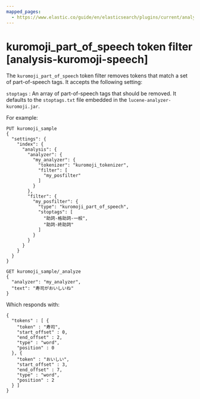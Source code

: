 ```yaml
---
mapped_pages:
  - https://www.elastic.co/guide/en/elasticsearch/plugins/current/analysis-kuromoji-speech.html
---
```


# kuromoji_part_of_speech token filter [analysis-kuromoji-speech]

The `kuromoji_part_of_speech` token filter removes tokens that match a set of part-of-speech tags. It accepts the following setting:

`stoptags`
:   An array of part-of-speech tags that should be removed. It defaults to the `stoptags.txt` file embedded in the `lucene-analyzer-kuromoji.jar`.

For example:

```console
PUT kuromoji_sample
{
  "settings": {
    "index": {
      "analysis": {
        "analyzer": {
          "my_analyzer": {
            "tokenizer": "kuromoji_tokenizer",
            "filter": [
              "my_posfilter"
            ]
          }
        },
        "filter": {
          "my_posfilter": {
            "type": "kuromoji_part_of_speech",
            "stoptags": [
              "助詞-格助詞-一般",
              "助詞-終助詞"
            ]
          }
        }
      }
    }
  }
}

GET kuromoji_sample/_analyze
{
  "analyzer": "my_analyzer",
  "text": "寿司がおいしいね"
}
```

Which responds with:

```console-result
{
  "tokens" : [ {
    "token" : "寿司",
    "start_offset" : 0,
    "end_offset" : 2,
    "type" : "word",
    "position" : 0
  }, {
    "token" : "おいしい",
    "start_offset" : 3,
    "end_offset" : 7,
    "type" : "word",
    "position" : 2
  } ]
}
```

